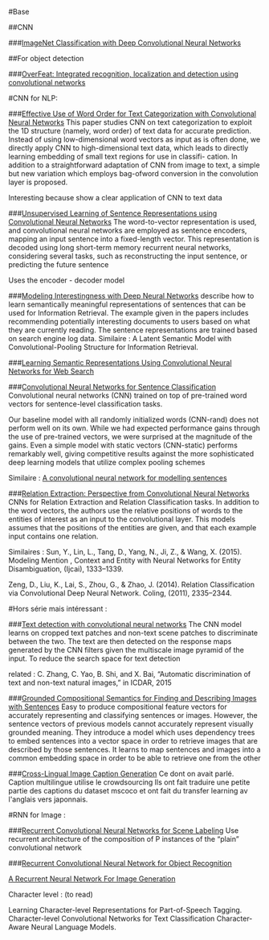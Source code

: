 #Base 

##CNN

###[ImageNet Classification with Deep Convolutional Neural Networks](https://papers.nips.cc/paper/4824-imagenet-classification-with-deep-convolutional-neural-networks.pdf)

##For object detection

###[OverFeat: Integrated recognition, localization and detection using convolutional networks](https://arxiv.org/pdf/1312.6229v4.pdf)


#CNN for NLP:


###[Effective Use of Word Order for Text Categorization with Convolutional Neural Networks](https://arxiv.org/pdf/1412.1058v2.pdf)
This paper studies CNN on text categorization to exploit the 1D structure (namely, word order) of text data for accurate prediction. Instead of using low-dimensional word vectors as input as is often done, we directly apply CNN to high-dimensional text data, which leads to directly learning embedding of small text regions for use in classifi- cation. In addition to a straightforward adaptation of CNN from image to text, a simple but new variation which employs bag-ofword conversion in the convolution layer is proposed.


Interesting because show a clear application of CNN to text data


###[Unsupervised Learning of Sentence Representations using Convolutional Neural Networks](https://arxiv.org/pdf/1611.07897v1.pdf)
The word-to-vector representation is used, and convolutional neural networks are employed as sentence encoders, mapping an input sentence into a fixed-length vector. This representation is decoded using long short-term memory recurrent neural networks, considering several tasks, such as reconstructing the input sentence, or predicting the future sentence


Uses the encoder - decoder model


###[Modeling Interestingness with Deep Neural Networks](https://www.microsoft.com/en-us/research/wp-content/uploads/2014/10/604_Paper.pdf)
describe how to learn semantically meaningful representations of sentences that can be used for Information Retrieval. The example given in the papers includes recommending potentially interesting documents to users based on what they are currently reading. The sentence representations are trained based on search engine log data.
	Similaire :
A Latent Semantic Model with Convolutional-Pooling Structure for Information Retrieval.


###[Learning Semantic Representations Using Convolutional Neural Networks for Web Search](https://pdfs.semanticscholar.org/8478/c0f46dd30ef7f4052145983d6d315c2e1f17.pdf)


###[Convolutional Neural Networks for Sentence Classification](http://www.aclweb.org/anthology/D14-1181)
Convolutional neural networks (CNN) trained on top of pre-trained word vectors for sentence-level classification tasks.


Our baseline model with all randomly initialized words (CNN-rand) does not perform well on its own. While we had expected performance gains through the use of pre-trained vectors, we were surprised at the magnitude of the gains. Even a simple model with static vectors (CNN-static) performs remarkably well, giving competitive results against the more sophisticated deep learning models that utilize complex pooling schemes
	
Similaire : [A convolutional neural network for modelling sentences](https://arxiv.org/pdf/1404.2188.pdf?utm_medium=App.net&utm_source=PourOver)


###[Relation Extraction: Perspective from Convolutional Neural Networks](http://www.cs.nyu.edu/~thien/pubs/vector15.pdf)
CNNs for Relation Extraction and Relation Classification tasks. In addition to the word vectors, the authors use the relative positions of words to the entities of interest as an input to the convolutional layer. This models assumes that the positions of the entities are given, and that each example input contains one relation. 


Similaires : 
Sun, Y., Lin, L., Tang, D., Yang, N., Ji, Z., & Wang, X. (2015). Modeling Mention , Context and Entity with Neural Networks for Entity Disambiguation, (Ijcai), 1333–1339. 


 Zeng, D., Liu, K., Lai, S., Zhou, G., & Zhao, J. (2014). Relation Classification via Convolutional Deep Neural Network. Coling, (2011), 2335–2344.


#Hors série mais intéressant :


###[Text detection with convolutional neural networks](https://pdfs.semanticscholar.org/fd79/0b061082571e20be7892ce4a97e156497c9f.pdf)
The CNN model learns on cropped text patches and non-text scene patches to discriminate between the two. The text are then detected on the response maps generated by the CNN filters given the multiscale image pyramid of the input. To reduce the search space for text detection

related : C. Zhang, C. Yao, B. Shi, and X. Bai, “Automatic discrimination of text and non-text natural images,” in ICDAR, 2015

###[Grounded Compositional Semantics for Finding and Describing Images with Sentences](https://tacl2013.cs.columbia.edu/ojs/index.php/tacl/article/download/325/45)
Easy to  produce compositional feature vectors for accurately representing and classifying sentences or images. However, the sentence vectors of previous models cannot accurately represent visually grounded meaning. 
They introduce a model which uses dependency trees to embed sentences into a vector space in order to retrieve images that are described by those sentences. 
It learns  to map sentences and images into a common embedding space in order to be able to retrieve one from the other

###[Cross-Lingual Image Caption Generation](https://www.aclweb.org/anthology/P/P16/P16-1168.pdf)
Ce dont on avait parlé.
Caption multilingue 
utilise le crowdsourcing 
Ils ont fait traduire une petite partie des captions du dataset mscoco et ont fait du transfer learning av l'anglais vers japonnais.

#RNN for Image :

###[Recurrent Convolutional Neural Networks for Scene Labeling](http://jmlr.org/proceedings/papers/v32/pinheiro14.pdf)
Use recurrent architecture  of the composition of P instances of the “plain” convolutional network 

###[Recurrent Convolutional Neural Network for Object Recognition](http://www.cv-foundation.org/openaccess/content_cvpr_2015/app/2B_004.pdf)

[A Recurrent Neural Network For Image Generation](https://arxiv.org/pdf/1502.04623.pdf)


Character level : (to read)


Learning Character-level Representations for Part-of-Speech Tagging.
Character-level Convolutional Networks for Text Classification
Character-Aware Neural Language Models.

